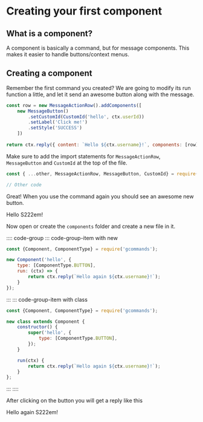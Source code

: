 # Creating your first component

## What is a component?

A component is basically a command, but for message components. This makes it easier to handle buttons/context menus.

## Creating a component

Remember the first command you created? We are going to modify its run function a little, and let it send an awesome button along with the message.

```js
const row = new MessageActionRow().addComponents([
	new MessageButton()
		.setCustomId(CustomId('hello', ctx.userId))
		.setLabel('Click me!')
		.setStyle('SUCCESS')
	])
		
return ctx.reply({ content: `Hello ${ctx.username}!`, components: [row] });
```

Make sure to add the import statements for `MessageActionRow`, `MessageButton` and `CustomId` at the top of the file.

```js
const { ...other, MessageActionRow, MessageButton, CustomId} = require('gcommands');

// Other code
```

Great! When you use the command again you should see an awesome new button.

<DiscordMessages>
	<DiscordMessage profile="bot">
		<template #interactions>
			<DiscordInteraction
				profile="user"
				author="GCommands"
				:command="true"
			>hello</DiscordInteraction>
		</template>
		Hello S222em!
		<template #actions>
        	<DiscordButtons>
        		<DiscordButton type="success">Click me!</DiscordButton>
        	</DiscordButtons>
        </template>
	</DiscordMessage>
</DiscordMessages>

Now open or create the `components` folder and create a new file in it.

:::: code-group
::: code-group-item with new

```js
const {Component, ComponentType} = require('gcommands');

new Component('hello', {
	type: [ComponentType.BUTTON],
	run: (ctx) => {
		return ctx.reply(`Hello again ${ctx.username}!`);
	}
});
```

:::
::: code-group-item with class

```js
const {Component, ComponentType} = require('gcommands');

new class extends Component {
	constructor() {
		super('hello', {
			type: [ComponentType.BUTTON],
		});
	}

	run(ctx) {
		return ctx.reply(`Hello again ${ctx.username}!`);
	}
};
```

:::
::::

After clicking on the button you will get a reply like this

<DiscordMessages>
	<DiscordMessage profile="bot">
    	Hello again S222em!
    </DiscordMessage>
</DiscordMessages>


